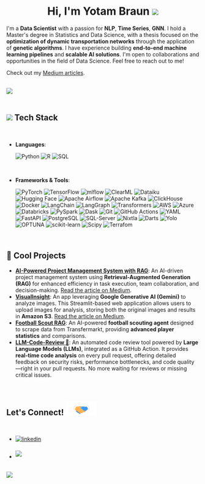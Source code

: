 <h1 align="center"><b>Hi, I'm Yotam Braun</b> <img src="https://media.giphy.com/media/hvRJCLFzcasrR4ia7z/giphy.gif" width="35"></h1>

I'm a **Data Scientist** with a passion for **NLP**, **Time Series**, **GNN**. I hold a Master's degree in Statistics and Data Science, with a thesis focused on the **optimization of dynamic transportation networks** through the application of **genetic algorithms**. I have experience building **end-to-end machine learning pipelines** and **scalable AI solutions**.
I'm open to collaborations and opportunities in the field of Data Science. Feel free to reach out to me!

Check out my [Medium articles](https://medium.com/@yotambraun).
<br><br>

<img src="https://user-images.githubusercontent.com/73097560/115834477-dbab4500-a447-11eb-908a-139a6edaec5c.gif"><br><br>

## <img src="https://media2.giphy.com/media/QssGEmpkyEOhBCb7e1/giphy.gif?cid=ecf05e47a0n3gi1bfqntqmob8g9aid1oyj2wr3ds3mg700bl&rid=giphy.gif" width ="25"><b> Tech Stack</b>
<br>

<p align="center">

- **Languages**:
    
    ![Python](https://img.shields.io/badge/Python-%2314354C.svg?style=for-the-badge&logo=python&logoColor=white)
    ![R](https://img.shields.io/badge/R-%23276DC3.svg?style=for-the-badge&logo=r&logoColor=white)
    ![SQL](https://img.shields.io/badge/SQL-%234169E1.svg?style=for-the-badge&logo=postgresql&logoColor=white)

<br>   
    
- **Frameworks & Tools**:

   ![PyTorch](https://img.shields.io/badge/PyTorch-%23EE4C2C.svg?style=for-the-badge&logo=pytorch&logoColor=white)
   ![TensorFlow](https://img.shields.io/badge/TensorFlow-%23FF6F00.svg?style=for-the-badge&logo=tensorflow&logoColor=white)
   ![mlflow](https://img.shields.io/badge/mlflow-%23d9ead3.svg?style=for-the-badge&logo=numpy&logoColor=blue)
   ![ClearML](https://img.shields.io/badge/ClearML-%2300C4B3.svg?style=for-the-badge&logo=&logoColor=white)
   ![Dataiku](https://img.shields.io/badge/Dataiku-%2300C4B3.svg?style=for-the-badge&logo=&logoColor=white)
   ![Hugging Face](https://img.shields.io/badge/Hugging%20Face-%2300C7B7.svg?style=for-the-badge&logo=&logoColor=white)
   ![Apache Airflow](https://img.shields.io/badge/Apache%20Airflow-%23017CEE.svg?style=for-the-badge&logo=apache-airflow&logoColor=white)
   ![Apache Kafka](https://img.shields.io/badge/Apache%20Kafka-%23000000.svg?style=for-the-badge&logo=apache-kafka&logoColor=white)
   ![ClickHouse](https://img.shields.io/badge/ClickHouse-%23F68D2E.svg?style=for-the-badge&logo=clickhouse&logoColor=white)
   ![Docker](https://img.shields.io/badge/Docker-%232496ED.svg?style=for-the-badge&logo=docker&logoColor=white)
   ![LangChain](https://img.shields.io/badge/LangChain-%234A90E2.svg?style=for-the-badge&logo=&logoColor=white)
   ![LangGraph](https://img.shields.io/badge/LangGraph-%234A90E2.svg?style=for-the-badge&logo=&logoColor=white)
   ![Transformers](https://img.shields.io/badge/Transformers-%23FF6F00.svg?style=for-the-badge&logo=&logoColor=white)
   ![AWS](https://img.shields.io/badge/AWS-%23FF9900.svg?style=for-the-badge&logo=amazon-aws&logoColor=white)
   ![Azure](https://img.shields.io/badge/Azure-%230072C6.svg?style=for-the-badge&logo=microsoft-azure&logoColor=white)
   ![Databricks](https://img.shields.io/badge/Databricks-%23FF3621.svg?style=for-the-badge&logo=databricks&logoColor=white)
   ![PySpark](https://img.shields.io/badge/PySpark-%23E25A1C.svg?style=for-the-badge&logo=apache-spark&logoColor=white)
   ![Dask](https://img.shields.io/badge/Dask-%23F05133.svg?style=for-the-badge&logo=dask&logoColor=white)
   ![Git](https://img.shields.io/badge/Git-%23F05033.svg?style=for-the-badge&logo=git&logoColor=white)
   ![GitHub Actions](https://img.shields.io/badge/GitHub%20Actions-%232671E5.svg?style=for-the-badge&logo=github-actions&logoColor=white)
   ![YAML](https://img.shields.io/badge/yaml-%23ffffff.svg?style=for-the-badge&logo=yaml&logoColor=151515)
   ![FastAPI](https://img.shields.io/badge/FastAPI-%2300C7B7.svg?style=for-the-badge&logo=&logoColor=white)
   ![PostgreSQL](https://img.shields.io/badge/PostgreSQL-%23336791.svg?style=for-the-badge&logo=postgresql&logoColor=white)
   ![SQL-Server](https://img.shields.io/badge/SQL%20Server-%23CC2927.svg?style=for-the-badge&logo=microsoft-sql-server&logoColor=white)
   ![Nixtla](https://img.shields.io/badge/Nixtla-%23FF6F00.svg?style=for-the-badge&logo=&logoColor=white)
   ![Darts](https://img.shields.io/badge/Darts-%23FF6F00.svg?style=for-the-badge&logo=&logoColor=white)
   ![Yolo](https://img.shields.io/badge/Yolo-%23FF6F00.svg?style=for-the-badge&logo=&logoColor=white)
   ![OPTUNA](https://img.shields.io/badge/OPTUNA-%23FF6F00.svg?style=for-the-badge&logo=&logoColor=white)
   ![scikit-learn](https://img.shields.io/badge/scikit--learn-%23F7931E.svg?style=for-the-badge&logo=scikit-learn&logoColor=white)
   ![Scipy](https://img.shields.io/badge/SciPy-%230C55A5.svg?style=for-the-badge&logo=scipy&logoColor=%white)
   ![Terrafom](https://img.shields.io/badge/Terraform-%235835CC.svg?style=for-the-badge&logo=terraform&logoColor=white)
<br>

## 🚀 Cool Projects

- [**AI-Powered Project Management System with RAG**](https://github.com/yotambraun/Project_Management_System_with_RAG): An AI-driven project management system using **Retrieval-Augmented Generation (RAG)** for enhanced efficiency in task execution, team collaboration, and decision-making. [Read the article on Medium](https://pub.towardsai.net/revolutionizing-project-management-with-ai-agents-and-langgraph-ff90951930c1).
- [**VisualInsight**](https://github.com/yotambraun/VisualInsight): An app leveraging **Google Generative AI (Gemini)** to analyze images. This Streamlit-based web application allows users to upload images for analysis, storing both the original images and results in **Amazon S3**.
[Read the article on Medium](https://medium.com/@yotambraun/visualinsight-an-end-to-end-image-analysis-application-using-google-generative-ai-gemini-7847f6f0a1b9).
- [**Football Scout RAG**](https://github.com/yotambraun/football_scout_rag): An AI-powered **football scouting agent** designed to scrape data from Transfermarkt, providing **advanced player statistics** and comparisons.
- [**LLM-Code-Review 🤖**](https://github.com/yotambraun/LLM-Code-Review): An automated code review tool powered by **Large Language Models (LLMs)**, integrated as a GitHub Action. It provides **real-time code analysis** on every pull request, offering detailed feedback on security risks, performance bottlenecks, and code quality—right in your pull requests. No more waiting for reviews or missing critical issues.

<br>

## <b> Let's Connect!</b> <img src="https://github.com/0xAbdulKhalid/0xAbdulKhalid/raw/main/assets/mdImages/handshake.gif" width ="80">
<br>
<div align='left'>

<ul>

<li>
<a href="https://linkedin.com/in/yotam-braun-35a005183" target="_blank">
<img src="https://img.shields.io/badge/linkedin:  yotam-braun-%2300acee.svg?color=405DE6&style=for-the-badge&logo=linkedin&logoColor=white" alt=linkedin style="margin-bottom: 5px;"/>
</a>
</li>

<br>

<li>
<a href="mailto:yotambarun93@gmail.com" target="_blank">
<img src="https://img.shields.io/badge/gmail:  yotambarun93-%23EA4335.svg?style=for-the-badge&logo=gmail&logoColor=white" t=mail style="margin-bottom: 5px;" />
</a>
</li>

</ul>
</div>

<br>
<img src="https://user-images.githubusercontent.com/73097560/115834477-dbab4500-a447-11eb-908a-139a6edaec5c.gif">
<br>
<br>